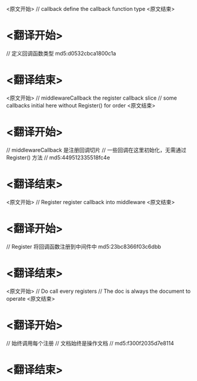 
<原文开始>
// callback define the callback function type
<原文结束>

# <翻译开始>
// 定义回调函数类型 md5:d0532cbca1800c1a
# <翻译结束>


<原文开始>
// middlewareCallback the register callback slice
// some callbacks initial here without Register() for order
<原文结束>

# <翻译开始>
// middlewareCallback 是注册回调切片
// 一些回调在这里初始化，无需通过 Register() 方法
// md5:449512335518fc4e
# <翻译结束>


<原文开始>
// Register register callback into middleware
<原文结束>

# <翻译开始>
// Register 将回调函数注册到中间件中 md5:23bc8366f03c6dbb
# <翻译结束>


<原文开始>
// Do call every registers
// The doc is always the document to operate
<原文结束>

# <翻译开始>
// 始终调用每个注册
// 文档始终是操作文档
// md5:f300f2035d7e8114
# <翻译结束>

